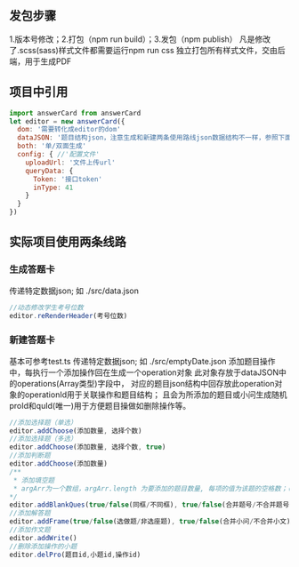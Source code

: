 ## 发包步骤 
1.版本号修改；2.打包（npm run build）；3.发包（npm publish）
凡是修改了.scss(sass)样式文件都需要运行npm run css 独立打包所有样式文件，交由后端，用于生成PDF
## 项目中引用  
```javascript
import answerCard from answerCard
let editor = new answerCard({
  dom: '需要转化成editor的dom'
  dataJSON: '题目结构json，注意生成和新建两条使用路线json数据结构不一样，参照下面文档'
  both: '单/双面生成'
  config: { //'配置文件'
    uploadUrl: '文件上传url'
    queryData: {
      Token: '接口token'
      inType: 41
    }
  }
})
```
## 实际项目使用两条线路
### 生成答题卡
传递特定数据json; 如 ./src/data.json
```javascript
//动态修改学生考号位数
editor.reRenderHeader(考号位数)
```
### 新建答题卡
基本可参考test.ts
传递特定数据json; 如 ./src/emptyDate.json
添加题目操作中，每执行一个添加操作回在生成一个operation对象
此对象存放于dataJSON中的operations(Array类型)字段中，
对应的题目json结构中回存放此operation对象的operationId用于关联操作和题目结构；
且会为所添加的题目或小问生成随机proId和quId(唯一)用于方便题目操做如删除操作等。
```javascript
//添加选择题（单选）
editor.addChoose(添加数量, 选择个数)
//添加选择题（多选）
editor.addChoose(添加数量, 选择个数, true)
//添加判断题
editor.addChoose(添加数量)
/**
 * 添加填空题
 * argArr为一个数组，argArr.length 为要添加的题目数量, 每项的值为该题的空格数；（如：[1，2]表示添加两题，第一题一个空格，第二题两个空格）
*/
editor.addBlankQues(true/false(同框/不同框), true/false(合并题号/不合并题号), argArr)
//添加解答题
editor.addFrame(true/false(选做题/非选座题), true/false(合并小问/不合并小文), true/false(同框/不同框), 添加数量)
//添加作文题
editor.addWrite()
//删除添加操作的小题
editor.delPro(题目id,小题id,操作id)
```
